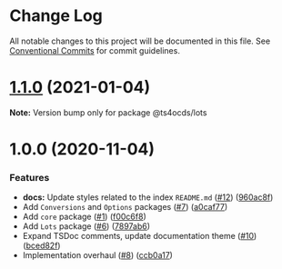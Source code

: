 # Change Log

All notable changes to this project will be documented in this file.
See [Conventional Commits](https://conventionalcommits.org) for commit guidelines.

# [1.1.0](https://github.com/uStudioTeam/ts4ocds/compare/1.0.0...1.1.0) (2021-01-04)

**Note:** Version bump only for package @ts4ocds/lots





# 1.0.0 (2020-11-04)


### Features

* **docs:** Update styles related to the index `README.md` ([#12](https://github.com/uStudioTeam/ts4ocds/issues/12)) ([960ac8f](https://github.com/uStudioTeam/ts4ocds/commit/960ac8f2a90c9b1cf945509c3b97beb42ba380f6))
* Add `Conversions` and `Options` packages ([#7](https://github.com/uStudioTeam/ts4ocds/issues/7)) ([a0caf77](https://github.com/uStudioTeam/ts4ocds/commit/a0caf772903737f89fc8da74ce7a2aee1dd3c312))
* Add `core` package ([#1](https://github.com/uStudioTeam/ts4ocds/issues/1)) ([f00c6f8](https://github.com/uStudioTeam/ts4ocds/commit/f00c6f88c425b7960359d6e8e511df836bbad37f))
* Add `Lots` package ([#6](https://github.com/uStudioTeam/ts4ocds/issues/6)) ([7897ab6](https://github.com/uStudioTeam/ts4ocds/commit/7897ab62efe53088c25f8f177864965bbb5ea0ac))
* Expand TSDoc comments, update documentation theme ([#10](https://github.com/uStudioTeam/ts4ocds/issues/10)) ([bced82f](https://github.com/uStudioTeam/ts4ocds/commit/bced82f8fa179b0e0c27fa77eb57be2d58ce7bbc))
* Implementation overhaul ([#8](https://github.com/uStudioTeam/ts4ocds/issues/8)) ([ccb0a17](https://github.com/uStudioTeam/ts4ocds/commit/ccb0a17468b9ed275d30863e8b34e41ee4c28681))
